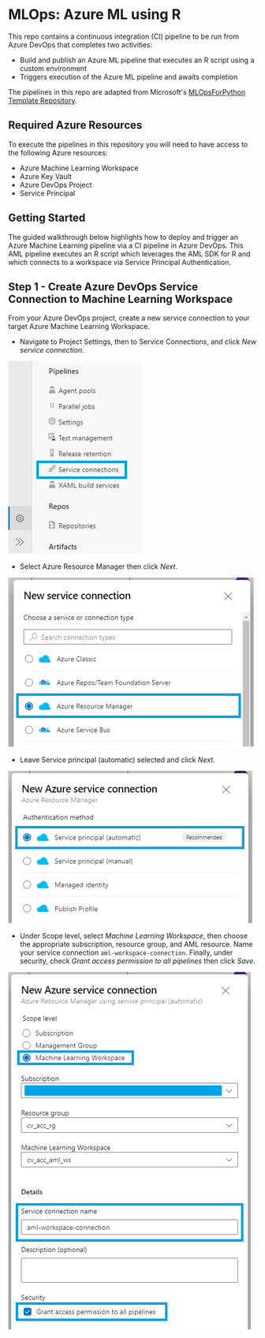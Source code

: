 # MLOps: Azure ML using R

This repo contains a continuous integration (CI) pipeline to be run from Azure DevOps that completes two activities:
* Build and publish an Azure ML pipeline that executes an R script using a custom environment
* Triggers execution of the Azure ML pipeline and awaits completion

The pipelines in this repo are adapted from Microsoft's [MLOpsForPython Template Repository](https://github.com/microsoft/MLOpsPython/blob/master/docs/getting_started.md#create-a-variable-group-for-your-pipeline).

## Required Azure Resources
To execute the pipelines in this repository you will need to have access to the following Azure resources:
* Azure Machine Learning Workspace
* Azure Key Vault
* Azure DevOps Project
* Service Principal

## Getting Started

The guided walkthrough below highlights how to deploy and trigger an Azure Machine Learning pipeline via a CI pipeline in Azure DevOps. This AML pipeline executes an R script which leverages the AML SDK for R and which connects to a workspace via Service Principal Authentication.

## Step 1 - Create Azure DevOps Service Connection to Machine Learning Workspace

From your Azure DevOps project, create a new service connection to your target Azure Machine Learning Workspace.

* Navigate to Project Settings, then to Service Connections, and click <i>New service connection</i>.

![Service Connections](doc_img/01.png?raw=true "Service Connections")

* Select Azure Resource Manager then click <i>Next</i>.

![Azure Resource Manager](doc_img/02.png?raw=true "Azure Resource Manager")

* Leave Service principal (automatic) selected and click <i>Next</i>.

![Service Principal Automatic](doc_img/03.png?raw=true "Service Principal Automatic")

* Under Scope level, select <i>Machine Learning Workspace</i>, then choose the appropriate subscription, resource group, and AML resource. Name your service connection `aml-workspace-connection`. Finally, under security, check <i>Grant access permission to all pipelines</i> then click <i>Save</i>.  

![AML Workspace Connection](doc_img/04.png?raw=true "AML Workspace Connection")